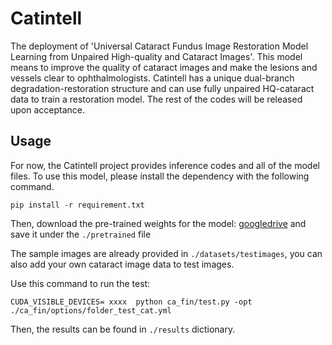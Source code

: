 # Catintell
The deployment of  'Universal Cataract Fundus Image Restoration Model Learning from Unpaired High-quality and Cataract Images'. This model means to improve the quality of cataract images and make the lesions and vessels clear to ophthalmologists. Catintell has a unique dual-branch degradation-restoration structure and can use fully unpaired HQ-cataract data to train a restoration model. The rest of the codes will be released upon acceptance.

## Usage

For now, the Catintell project provides inference codes and all of the model files. To use this model, please install the dependency with the following command.
```
pip install -r requirement.txt
```
Then, download the pre-trained weights for the model: [googledrive](https://drive.google.com/file/d/14fVDHBoSjkv30ZB5GiAWXqcunIdLWd5v/view?usp=drive_link) and save it under the ```./pretrained``` file

The sample images are already provided in ```./datasets/testimages```, you can also add your own cataract image data to test images.

Use this command to run the test:
```
CUDA_VISIBLE_DEVICES= xxxx  python ca_fin/test.py -opt ./ca_fin/options/folder_test_cat.yml
```
Then, the results can be found in ```./results``` dictionary.
